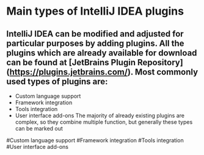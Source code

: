 Main types of IntelliJ IDEA plugins
=========
IntelliJ IDEA can be modified and adjusted for particular purposes by adding plugins.
All the plugins which are already available for download can be found at [JetBrains Plugin Repository] (https://plugins.jetbrains.com/).
Most commonly used types of plugins are:
-----
* Custom language support
* Framework integration
* Tools integration
* User interface add-ons
The majority of already existing plugins are complex, so they combine multiple function, but generally these types can be marked out

#Custom language support
#Framework integration
#Tools integration
#User interface add-ons



